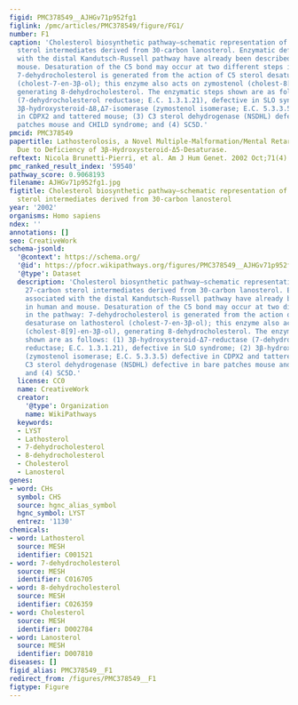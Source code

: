 ```yaml
---
figid: PMC378549__AJHGv71p952fg1
figlink: /pmc/articles/PMC378549/figure/FG1/
number: F1
caption: 'Cholesterol biosynthetic pathway—schematic representation of the main 27-carbon
  sterol intermediates derived from 30-carbon lanosterol. Enzymatic defects associated
  with the distal Kandutsch-Russell pathway have already been described in human and
  mouse. Desaturation of the C5 bond may occur at two different steps in the pathway:
  7-dehydrocholesterol is generated from the action of C5 sterol desaturase on lathosterol
  (cholest-7-en-3β-ol); this enzyme also acts on zymostenol (cholest-8[9]-en-3β-ol),
  generating 8-dehydrocholesterol. The enzymatic steps shown are as follows: (1) 3β-hydroxysteroid-Δ7-reductase
  (7-dehydrocholesterol reductase; E.C. 1.3.1.21), defective in SLO syndrome; (2)
  3β-hydroxysteroid-Δ8,Δ7-isomerase (zymostenol isomerase; E.C. 5.3.3.5) defective
  in CDPX2 and tattered mouse; (3) C3 sterol dehydrogenase (NSDHL) defective in bare
  patches mouse and CHILD syndrome; and (4) SC5D.'
pmcid: PMC378549
papertitle: Lathosterolosis, a Novel Multiple-Malformation/Mental Retardation Syndrome
  Due to Deficiency of 3β-Hydroxysteroid-Δ5-Desaturase.
reftext: Nicola Brunetti-Pierri, et al. Am J Hum Genet. 2002 Oct;71(4):952-958.
pmc_ranked_result_index: '59540'
pathway_score: 0.9068193
filename: AJHGv71p952fg1.jpg
figtitle: Cholesterol biosynthetic pathway—schematic representation of the main 27-carbon
  sterol intermediates derived from 30-carbon lanosterol
year: '2002'
organisms: Homo sapiens
ndex: ''
annotations: []
seo: CreativeWork
schema-jsonld:
  '@context': https://schema.org/
  '@id': https://pfocr.wikipathways.org/figures/PMC378549__AJHGv71p952fg1.html
  '@type': Dataset
  description: 'Cholesterol biosynthetic pathway—schematic representation of the main
    27-carbon sterol intermediates derived from 30-carbon lanosterol. Enzymatic defects
    associated with the distal Kandutsch-Russell pathway have already been described
    in human and mouse. Desaturation of the C5 bond may occur at two different steps
    in the pathway: 7-dehydrocholesterol is generated from the action of C5 sterol
    desaturase on lathosterol (cholest-7-en-3β-ol); this enzyme also acts on zymostenol
    (cholest-8[9]-en-3β-ol), generating 8-dehydrocholesterol. The enzymatic steps
    shown are as follows: (1) 3β-hydroxysteroid-Δ7-reductase (7-dehydrocholesterol
    reductase; E.C. 1.3.1.21), defective in SLO syndrome; (2) 3β-hydroxysteroid-Δ8,Δ7-isomerase
    (zymostenol isomerase; E.C. 5.3.3.5) defective in CDPX2 and tattered mouse; (3)
    C3 sterol dehydrogenase (NSDHL) defective in bare patches mouse and CHILD syndrome;
    and (4) SC5D.'
  license: CC0
  name: CreativeWork
  creator:
    '@type': Organization
    name: WikiPathways
  keywords:
  - LYST
  - Lathosterol
  - 7-dehydrocholesterol
  - 8-dehydrocholesterol
  - Cholesterol
  - Lanosterol
genes:
- word: CHs
  symbol: CHS
  source: hgnc_alias_symbol
  hgnc_symbol: LYST
  entrez: '1130'
chemicals:
- word: Lathosterol
  source: MESH
  identifier: C001521
- word: 7-dehydrocholesterol
  source: MESH
  identifier: C016705
- word: 8-dehydrocholesterol
  source: MESH
  identifier: C026359
- word: Cholesterol
  source: MESH
  identifier: D002784
- word: Lanosterol
  source: MESH
  identifier: D007810
diseases: []
figid_alias: PMC378549__F1
redirect_from: /figures/PMC378549__F1
figtype: Figure
---
```

